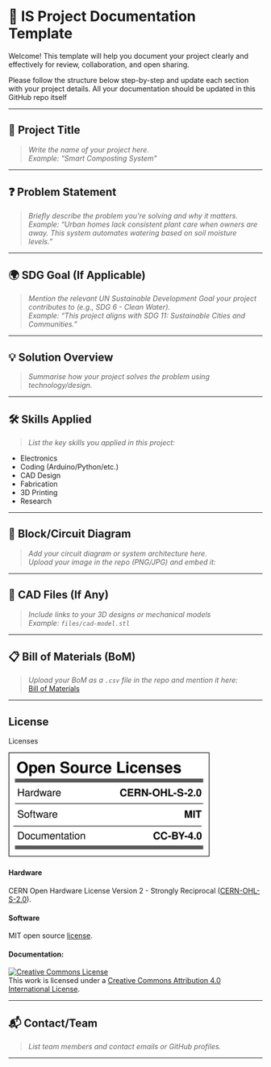 # 📘 IS Project Documentation Template

Welcome! This template will help you document your project clearly and effectively for review, collaboration, and open sharing.

Please follow the structure below step-by-step and update each section with your project details.
All your documentation should be updated in this GitHub repo itself

---

## 📌 Project Title

> _Write the name of your project here._  
> _Example: “Smart Composting System”_

---

## ❓ Problem Statement

> _Briefly describe the problem you're solving and why it matters._  
> _Example: “Urban homes lack consistent plant care when owners are away. This system automates watering based on soil moisture levels.”_

---

## 🌍 SDG Goal (If Applicable)

> _Mention the relevant UN Sustainable Development Goal your project contributes to (e.g., SDG 6 - Clean Water)._  
> _Example: “This project aligns with SDG 11: Sustainable Cities and Communities.”_

---

## 💡 Solution Overview

> _Summarise how your project solves the problem using technology/design._

---

## 🛠️ Skills Applied

> _List the key skills you applied in this project:_
- Electronics
- Coding (Arduino/Python/etc.)
- CAD Design
- Fabrication
- 3D Printing
- Research

---

## 🔗 Block/Circuit Diagram

> _Add your circuit diagram or system architecture here._  
> _Upload your image in the repo (PNG/JPG) and embed it:_

---

## 🧩 CAD Files (If Any)

> _Include links to your 3D designs or mechanical models_  
> _Example: `files/cad-model.stl`_

---

## 📋 Bill of Materials (BoM)

> _Upload your BoM as a `.csv` file in the repo and mention it here:_  
> [Bill of Materials](files/BOM.csv)

---

## License

Licenses

<a href="LICENSE.md"><img src="Images\Licenses_facts.svg" width="400" alt="Open Source Licenses Facts"/></a>

#### Hardware
CERN Open Hardware License Version 2 - Strongly Reciprocal ([CERN-OHL-S-2.0](https://spdx.org/licenses/CERN-OHL-S-2.0.html)).

#### Software
MIT open source [license](http://opensource.org/licenses/MIT).

#### Documentation:
<a rel="license" href="http://creativecommons.org/licenses/by/4.0/"><img alt="Creative Commons License" style="border-width:0" src="https://i.creativecommons.org/l/by/4.0/88x31.png" /></a><br />This work is licensed under a <a rel="license" href="http://creativecommons.org/licenses/by/4.0/">Creative Commons Attribution 4.0 International License</a>.

---

## 📬 Contact/Team

> _List team members and contact emails or GitHub profiles._

---

